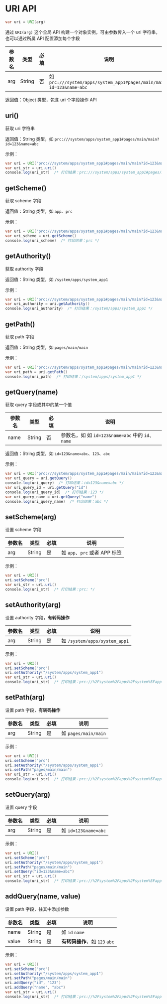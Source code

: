 # URI API

```java
var uri = URI(arg)
```

通过 `URI(arg)` 这个全局 API 构建一个对象实例，可由参数传入一个 uri 字符串，也可以通过所属 API 配置添加每个字段

| 参数名 | 类型   | 必填 | 说明                                                                |
| ------ | ------ | ---- | ------------------------------------------------------------------- |
| arg    | String | 否   | 如 `prc:///system/apps/system_app1#pages/main/main?id=123&name=abc` |

 返回值：Object 类型，包含 uri 个字段操作 API

## uri()

获取 uri 字符串

返回值：String 类型，如 `prc:///system/apps/system_app1#pages/main/main?id=123&name=abc`

示例：

```java
var uri = URI("prc:///system/apps/system_app1#pages/main/main?id=123&name=abc")
var uri_str = uri.uri()
console.log(uri_str)  /* 打印结果：prc:///system/apps/system_app1#pages/main/main?id=123&name=abc */
```

## getScheme()

获取 scheme 字段

返回值：String 类型，如 `app`、`prc`

示例：

```java
var uri = URI("prc:///system/apps/system_app1#pages/main/main?id=123&name=abc")
var uri_scheme = uri.getScheme()
console.log(uri_scheme)  /* 打印结果：prc */
```

## getAuthority()

获取 authority 字段

返回值：String 类型，如 `/system/apps/system_app1`

示例：

```java
var uri = URI("prc:///system/apps/system_app1#pages/main/main?id=123&name=abc")
var uri_authority = uri.getAuthority()
console.log(uri_authority)  /* 打印结果：/system/apps/system_app1 */
```

## getPath()

获取 path 字段

返回值：String 类型，如 `pages/main/main`

示例：

```java
var uri = URI("prc:///system/apps/system_app1#pages/main/main?id=123&name=abc")
var uri_path = uri.getPath()
console.log(uri_path)  /* 打印结果：/system/apps/system_app1 */
```

## getQuery(name)

获取 query 字段或其中的某一个值

| 参数名 | 类型   | 必填 | 说明                                              |
| ------ | ------ | ---- | ------------------------------------------------- |
| name   | String | 否   | 参数名，如 如 `id=123&name=abc` 中的 `id`、`name` |

返回值：String 类型，如 `id=123&name=abc`、`123`、`abc`

示例：

```java
var uri = URI("prc:///system/apps/system_app1#pages/main/main?id=123&name=abc")
var uri_query = uri.getQuery()
console.log(uri_query)  /* 打印结果：id=123&name=abc */
var uri_query_id = uri.getQuery("id")
console.log(uri_query_id)  /* 打印结果：123 */
var uri_query_name = uri.getQuery("name")
console.log(uri_query_name)  /* 打印结果：abc */
```

## setScheme(arg)

设置 scheme 字段

| 参数名 | 类型   | 必填 | 说明                          |
| ------ | ------ | ---- | ----------------------------- |
| arg    | String | 是   | 如 `app`、`prc` 或者 APP 标签 |

示例：

```java
var uri = URI()
uri.setScheme("prc")
var uri_str = uri.uri()
console.log(uri_str)  /* 打印结果：prc: */
```

## setAuthority(arg)

设置 authority 字段，**有转码操作**

| 参数名 | 类型   | 必填 | 说明                          |
| ------ | ------ | ---- | ----------------------------- |
| arg    | String | 是   | 如 `/system/apps/system_app1` |

示例：

```java
var uri = URI()
uri.setScheme("prc")
uri.setAuthority("/system/apps/system_app1")
var uri_str = uri.uri()
console.log(uri_str)  /* 打印结果：prc://%2Fsystem%2Fapps%2Fsystem%5Fapp1 */
```

## setPath(arg)

设置 path 字段，**有转码操作**

| 参数名 | 类型   | 必填 | 说明                 |
| ------ | ------ | ---- | -------------------- |
| arg    | String | 是   | 如 `pages/main/main` |

示例：

```java
var uri = URI()
uri.setScheme("prc")
uri.setAuthority("/system/apps/system_app1")
uri.setPath("pages/main/main")
var uri_str = uri.uri()
console.log(uri_str)  /* 打印结果：prc://%2Fsystem%2Fapps%2Fsystem%5Fapp1#pages%2Fmain%2Fmain */
```

## setQuery(arg)

设置 query 字段

| 参数名 | 类型   | 必填 | 说明                 |
| ------ | ------ | ---- | -------------------- |
| arg    | String | 是   | 如 `id=123&name=abc` |

示例：

```java
var uri = URI()
uri.setScheme("prc")
uri.setAuthority("/system/apps/system_app1")
uri.setPath("pages/main/main")
uri.setQuery("id=123&name=abc")
var uri_str = uri.uri()
console.log(uri_str)  /* 打印结果：prc://%2Fsystem%2Fapps%2Fsystem%5Fapp1#pages%2Fmain%2Fmain?id=123&name=abc */
```

## addQuery(name, value)

设置 path 字段，往其中添加参数

| 参数名 | 类型   | 必填 | 说明                           |
| ------ | ------ | ---- | ------------------------------ |
| name   | String | 是   | 如 `id` `name`                 |
| value  | String | 是   | **有转码操作**，如 `123` `abc` |

示例：

```java
var uri = URI()
uri.setScheme("prc")
uri.setAuthority("/system/apps/system_app1")
uri.setPath("pages/main/main")
uri.addQuery("id", "123")
uri.addQuery("name", "abc")
var uri_str = uri.uri()
console.log(uri_str)  /* 打印结果：prc://%2Fsystem%2Fapps%2Fsystem%5Fapp1#pages%2Fmain%2Fmain?id=123&name=abc */
```
